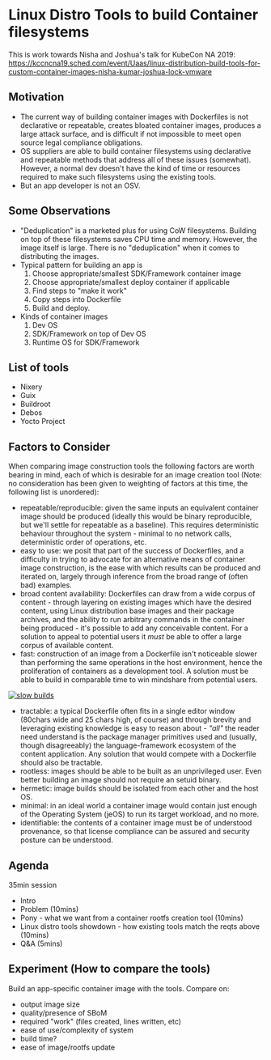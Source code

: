 # Linux Distro Tools to build Container filesystems

This is work towards Nisha and Joshua's talk for KubeCon NA 2019: https://kccncna19.sched.com/event/Uaas/linux-distribution-build-tools-for-custom-container-images-nisha-kumar-joshua-lock-vmware

## Motivation
- The current way of building container images with Dockerfiles is not declarative or repeatable, creates bloated container images, produces a large attack surface, and is difficult if not impossible to meet open source legal compliance obligations.
- OS suppliers are able to build container filesystems using declarative and repeatable methods that address all of these issues (somewhat). However, a normal dev doesn't have the kind of time or resources required to make such filesystems using the existing tools.
- But an app developer is not an OSV.

## Some Observations
- "Deduplication" is a marketed plus for using CoW filesystems. Building on top of these filesystems saves CPU time and memory. However, the image itself is large. There is no "deduplication" when it comes to distributing the images.
- Typical pattern for building an app is
  1. Choose appropriate/smallest SDK/Framework container image
  2. Choose appropriate/smallest deploy container if applicable
  3. Find steps to "make it work"
  4. Copy steps into Dockerfile
  5. Build and deploy.
- Kinds of container images
  1. Dev OS
  2. SDK/Framework on top of Dev OS
  3. Runtime OS for SDK/Framework

## List of tools
- Nixery
- Guix
- Buildroot
- Debos 
- Yocto Project

## Factors to Consider
When comparing image construction tools the following factors are worth bearing in mind, each of which is desirable for an image creation tool (Note: no consideration has been given to weighting of factors at this time, the following list is unordered):
- repeatable/reproducible: given the same inputs an equivalent container image should be produced (ideally this would be binary reproducible, but we'll settle for repeatable as a baseline). This requires deterministic behaviour throughout the system - minimal to no network calls, deterministic order of operations, etc.
- easy to use: we posit that part of the success of Dockerfiles, and a difficulty in trying to advocate for an alternative means of container image construction, is the ease with which results can be produced and iterated on, largely through inference from the broad range of (often bad) examples.
- broad content availability: Dockerfiles can draw from a wide corpus of content - through layering on existing images which have the desired content, using Linux distribution base images and their package archives, and the ability to run arbitrary commands in the container being produced - it's possible to add any conceivable content. For a solution to appeal to potential  users it _must_ be able to offer a large corpus of available content.
- fast: construction of an image from a Dockerfile isn't noticeable slower than performing the same operations in the host environment, hence the proliferation of containers as a development tool. A solution must be able to build in comparable time to win mindshare from potential users.

[![slow builds](https://imgs.xkcd.com/comics/compiling.png)](https://xkcd.com/303/)

- tractable: a typical Dockerfile often fits in a single editor window (80chars wide and 25 chars high, of course) and through brevity and leveraging existing knowledge is easy to reason about - _"all"_ the reader need understand is the package manager primitives used and (usually, though disagreeably) the language-framework ecosystem of the content application. Any solution that would compete with a Dockerfile should also be tractable.
- rootless: images should be able to be built as an unprivileged user. Even better building an image should not require an setuid binary.
- hermetic: image builds should be isolated from each other and the host OS.
- minimal: in an ideal world a container image would contain just enough of the Operating System (jeOS) to run its target workload, and no more.
- identifiable: the contents of a container image must be of understood provenance, so that license compliance can be assured and security posture can be understood.

## Agenda
35min session
- Intro
- Problem (10mins)
- Pony - what we want from a container rootfs creation tool (10mins)
- Linux distro tools showdown - how existing tools match the reqts above (10mins)
- Q&A (5mins)

## Experiment (How to compare the tools)

Build an app-specific container image with the tools. Compare on:
- output image size
- quality/presence of SBoM
- required "work" (files created, lines written, etc)
- ease of use/complexity of system
- build time?
- ease of image/rootfs update
